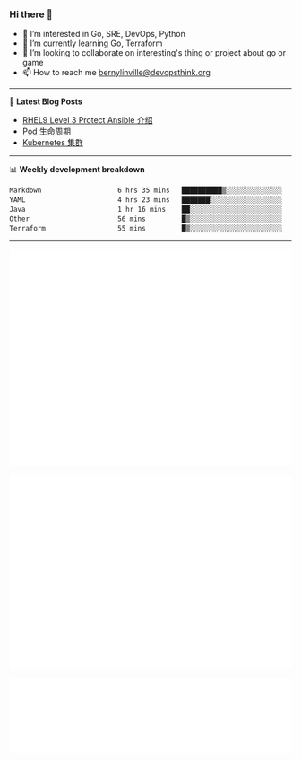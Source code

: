 ### Hi there 👋

- 👀 I’m interested in Go, SRE, DevOps, Python
- 🌱 I’m currently learning Go, Terraform
- 👯 I’m looking to collaborate on interesting's thing or project about go or game
- 📫 How to reach me bernylinville@devopsthink.org

-------

**📝 Latest Blog Posts**

<!-- BLOG-POST-LIST:START -->
- [RHEL9 Level 3 Protect Ansible 介绍](https://devopsthink.org/archives/rhel9-level3-protect-ansible-role)
- [Pod 生命周期](https://devopsthink.org/archives/pod-Lifecycle)
- [Kubernetes 集群](https://devopsthink.org/archives/kubernetes-cluster)
<!-- BLOG-POST-LIST:END -->

-------

📊 **Weekly development breakdown**
<!--START_SECTION:waka-->

```txt
Markdown                   6 hrs 35 mins   ██████████▒░░░░░░░░░░░░░░   41.35 %
YAML                       4 hrs 23 mins   ███████░░░░░░░░░░░░░░░░░░   27.54 %
Java                       1 hr 16 mins    ██░░░░░░░░░░░░░░░░░░░░░░░   08.02 %
Other                      56 mins         █▒░░░░░░░░░░░░░░░░░░░░░░░   05.88 %
Terraform                  55 mins         █▒░░░░░░░░░░░░░░░░░░░░░░░   05.76 %
```

<!--END_SECTION:waka-->

-------

![Metrics](/github-metrics.svg)

![isocalendar fullyear](/metrics.plugin.isocalendar.fullyear.svg)

![languages details](/metrics.plugin.languages.details.svg)
